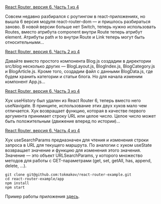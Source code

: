 [React Router, версия 6. Часть 1 из 4](https://tokmakov.msk.ru/blog/item/675)

Совсем недавно разбирался с роутингом в react-приложениях, но вышла 6 версия модуля react-router-dom — и пришлось разбираться заново. В новой версии больше нет Switch, теперь нужно использовать Routes, вместо атрибута component внутри Route теперь атрибут element. Атрибуты path и to внутри Route и Link теперь могут быть относительными…

[React Router, версия 6. Часть 2 из 4](https://tokmakov.msk.ru/blog/item/676)

Давайте вместо простого компонента Blog.js создадим в директории src/blog несколько других — BlogLayout.js, BlogIndex.js, BlogCategory.js и BlogArticle.js. Кроме того, создадим файл с данными BlogData.js, где будем хранить категории и статьи блога. Но для начала изменим компонент App.js…

[React Router, версия 6. Часть 3 из 4](https://tokmakov.msk.ru/blog/item/677)

Хук useHistory был удален из React Router 6, теперь вместо него useNavigate. В принципе, использование этих двух хуков мало чем отличается. Хук возвращает функцию, которая в качестве первого аргумента принимает строку URL или целое число. Целое число может быть положительным (движение вперед по истории)…

[React Router, версия 6. Часть 4 из 4](https://tokmakov.msk.ru/blog/item/678)

Хук useSearchParams предназначен для чтения и изменения строки запроса в URL для текущего маршрута. По аналогии с хуком useState возвращает значение и функцию для изменения этого значения. Значение — это объект URLSearchParams, у которого множество методов для работы с GET-параметрами (get, set, getAll, has, append, delete, …).

    git clone git@github.com:tokmakov/react-router-example.git
    cd react-router-example/app
    npm install
    npm start

Пример работы приложения [здесь](https://tokmakov.github.io/react-router-example).
